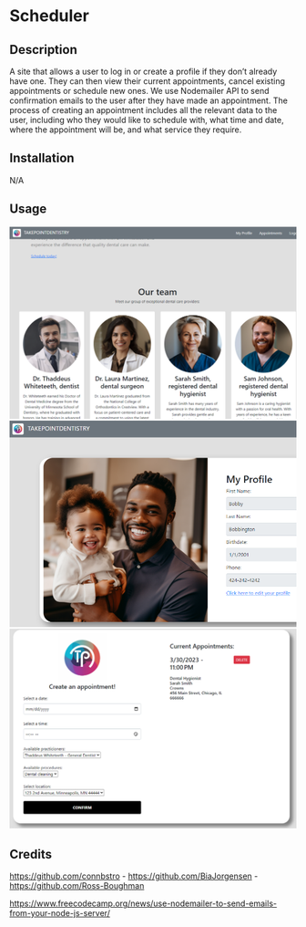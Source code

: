 # Scheduler

## Description
A site that allows a user to log in or create a profile if they don’t already have one. They can then view their current appointments, cancel existing appointments or schedule new ones.
We use Nodemailer API to send confirmation emails to the user after they have made an appointment.
The process of creating an appointment includes all the relevant data to the user, including who they would like to schedule with, what time and date, where the appointment will be, and what service they require.

## Installation
N/A

## Usage 
![Home Page](./public/assets/HomePage.png)
![Profile](./public/assets/ProfilePage.png)
![Appointments](./public/assets/apptsPage.png)

## Credits
https://github.com/connbstro  -  https://github.com/BiaJorgensen  -  https://github.com/Ross-Boughman

https://www.freecodecamp.org/news/use-nodemailer-to-send-emails-from-your-node-js-server/

